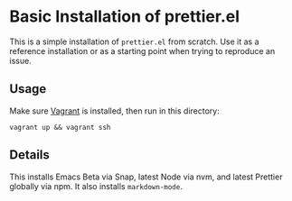 # Basic Installation of prettier.el

This is a simple installation of `prettier.el` from scratch. Use it as a
reference installation or as a starting point when trying to reproduce an issue.

## Usage

Make sure [Vagrant](https://www.vagrantup.com/) is installed, then run in this
directory:

```shell
vagrant up && vagrant ssh
```

## Details

This installs Emacs Beta via Snap, latest Node via nvm, and latest Prettier
globally via npm. It also installs `markdown-mode`.
